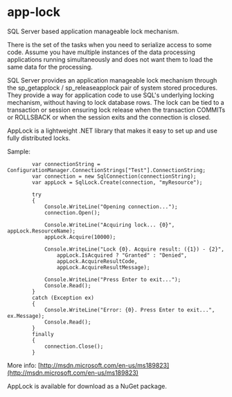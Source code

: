 # app-lock
SQL Server based application manageable lock mechanism.

There is the set of the tasks when you need to serialize access to some code. Assume you have multiple instances of the data processing applications running simultaneously and does not want them to load the same data for the processing.

SQL Server provides an application manageable lock mechanism through the sp\_getapplock / sp\_releaseapplock pair of system stored procedures. They provide a way for application code to use SQL's underlying locking mechanism, without having to lock database rows. The lock can be tied to a transaction or session ensuring lock release when the transaction COMMITs or ROLLSBACK or when the session exits and the connection is closed.

AppLock is a lightweight .NET library that makes it easy to set up and use fully distributed locks.

Sample:

            var connectionString = ConfigurationManager.ConnectionStrings["Test"].ConnectionString;
            var connection = new SqlConnection(connectionString);
            var appLock = SqlLock.Create(connection, "myResource");

            try
            {
                Console.WriteLine("Opening connection...");
                connection.Open();

                Console.WriteLine("Acquiring lock... {0}", appLock.ResourceName);
                appLock.Acquire(10000);

                Console.WriteLine("Lock {0}. Acquire result: ({1}) - {2}", 
                    appLock.IsAcquired ? "Granted" : "Denied", 
                    appLock.AcquireResultCode, 
                    appLock.AcquireResultMessage);

                Console.WriteLine("Press Enter to exit...");
                Console.Read();
            }
            catch (Exception ex)
            {
                Console.WriteLine("Error: {0}. Press Enter to exit...", ex.Message);
                Console.Read();
            }
            finally
            {
                connection.Close();
            }


More info: [http://msdn.microsoft.com/en-us/ms189823](http://msdn.microsoft.com/en-us/ms189823)

AppLock is available for download as a NuGet package.